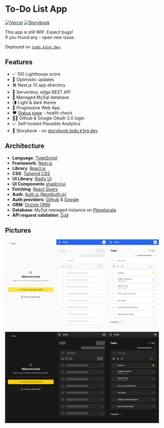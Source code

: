 # To-Do List App
[![Vercel](https://therealsujitk-vercel-badge.vercel.app/?app=todo-list)](https://todo.k1ng.dev)
[![Storybook](https://api.netlify.com/api/v1/badges/56f0a50f-291d-4b20-a038-45890ebafbf6/deploy-status)](https://storybook.todo.k1ng.dev)

This app is still WIP. Expect bugs!  
If you found any - open new issue.

Deployed on [`todo.k1ng.dev`](https://todo.k1ng.dev).

## Features
- ✅ 100 Lighthouse score
- 💨 Optimistic updates
- 🛠️ Next.js 13 app directory
- 🔑 Serverless, edge REST API
- 📄 Managed MySql database
- 🌗 Light & dark theme
- 📱 Progressive Web App
- ♥️ [Status page](https://todo.k1ng.dev/health) - health check
- 🙍‍♂️ Github & Google OAuth 2.0 login
- 📈 Self-hosted Plausible Analytics
- 📕 Storybook - on [storybook.todo.k1ng.dev](https://storybook.todo.k1ng.dev)

## Architecture

- **Language**: [TypeScript](https://www.typescriptlang.org)
- **Framework**: [Next.js](https://nextjs.org)
- **Library**: [React.js](https://reactjs.org)
- **CSS**: [Tailwind CSS](https://tailwindcss.com)
- **UI Library**: [Radix UI](https://www.radix-ui.com)
- **UI Components** [shadcn/ui](https://ui.shadcn.com)
- **Fetching**: [React Query](https://tanstack.com/query/latest)
- **Auth**: [Auth.js (NextAuth.js)](https://next-auth.js.org)
- **Auth providers**: [Github](https://docs.github.com/en/apps/oauth-apps/building-oauth-apps/authorizing-oauth-apps) & [Google](https://developers.google.com/identity/protocols/oauth2)
- **ORM**: [Drizzle ORM](https://orm.drizzle.team)
- **Database**: MySql managed instance on [Planetscale](https://planetscale.com)
- **API request validation**: [Zod](https://zod.dev)

## Pictures

![App flow](./docs/app-light.webp#gh-light-mode-only)
![App flow](./docs/app-dark.webp#gh-dark-mode-only)
